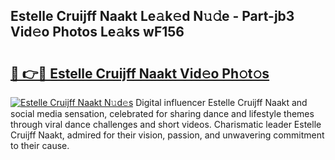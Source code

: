 ## Estelle Cruijff Naakt Le𝚊k𝚎d N𝚞𝚍e - Part-jb3 Vid𝚎o Photos Le𝚊ks wF156

# <h2><a href="http://fb0c19c.evod.top/?m=Estelle+Cruijff+Naakt">🔗 👉🔴 Estelle Cruijff Naakt Vid𝚎o Ph𝚘t𝚘s</a></h2>

[![Estelle Cruijff Naakt N𝚞d𝚎s](https://i.imgur.com/8V9OHl7.gif)](http://fb0c19c.evod.top/?m=Estelle+Cruijff+Naakt)
Digital influencer Estelle Cruijff Naakt and social media sensation, celebrated for sharing dance and lifestyle themes through viral dance challenges and short videos. Charismatic leader Estelle Cruijff Naakt, admired for their vision, passion, and unwavering commitment to their cause. 
